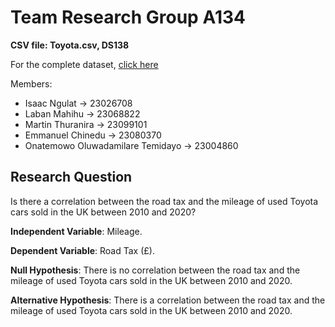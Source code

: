 # Team Research Group A134

**CSV file: Toyota.csv, DS138**

For the complete dataset, [click here](https://www.kaggle.com/datasets/adityadesai13/used-car-dataset-ford-and-mercedes?select=toyota.csv)

Members:

- Isaac Ngulat -> 23026708
- Laban Mahihu -> 23068822
- Martin Thuranira -> 23099101
- Emmanuel Chinedu -> 23080370
- Onatemowo Oluwadamilare Temidayo -> 23004860

## Research Question

Is there a correlation between the road tax and the mileage of used Toyota cars sold in the UK between 2010 and 2020?

**Independent Variable**: Mileage.

**Dependent Variable**: Road Tax (£).

**Null Hypothesis**: There is no correlation between the road tax and the mileage of used Toyota cars sold in the UK between 2010 and 2020.

**Alternative Hypothesis**: There is a correlation between the road tax and the mileage of used Toyota cars sold in the UK between 2010 and 2020.
